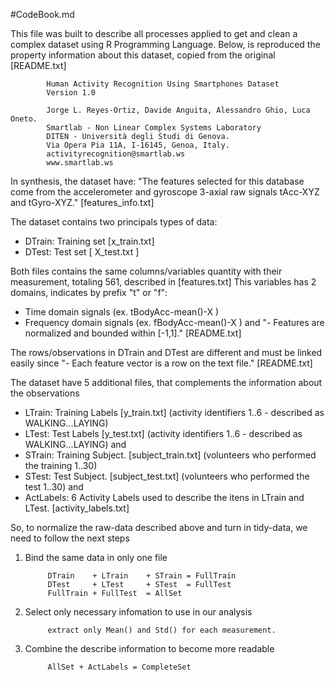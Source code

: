 #CodeBook.md

This file was built to describe all processes applied to get and clean a complex dataset using R Programming Language.
Below, is reproduced the property information about this dataset, copied from the original [README.txt] 

            Human Activity Recognition Using Smartphones Dataset
            Version 1.0
            
            Jorge L. Reyes-Ortiz, Davide Anguita, Alessandro Ghio, Luca Oneto.
            Smartlab - Non Linear Complex Systems Laboratory
            DITEN - Università degli Studi di Genova.
            Via Opera Pia 11A, I-16145, Genoa, Italy.
            activityrecognition@smartlab.ws
            www.smartlab.ws



In synthesis, the dataset have: "The features selected for this database come from the accelerometer and gyroscope 3-axial raw signals tAcc-XYZ and tGyro-XYZ." [features_info.txt]

The dataset contains two principals types of data:

- DTrain: Training set [x_train.txt]
- DTest: Test set [ X_test.txt ]

Both files contains the same columns/variables quantity with their measurement, totaling 561, described in [features.txt]
This variables has 2 domains, indicates by prefix "t" or "f":

- Time domain signals (ex. tBodyAcc-mean()-X )
- Frequency domain signals (ex. fBodyAcc-mean()-X )
and "- Features are normalized and bounded within [-1,1]." [README.txt]

The rows/observations in DTrain and DTest are different and must be linked easily since "- Each feature vector is a row on the text file." [README.txt]

The dataset have 5 additional files, that complements the information about the observations

- LTrain: Training Labels [y_train.txt] (activity identifiers 1..6 - described as WALKING...LAYING)
- LTest: Test Labels [y_test.txt] (activity identifiers 1..6 - described as WALKING...LAYING)
and
- STrain: Training Subject. [subject_train.txt] (volunteers who performed the training 1..30)
- STest:  Test Subject. [subject_test.txt] (volunteers who performed the test 1..30)
and
- ActLabels: 6 Activity Labels used to describe the itens in LTrain and LTest. [activity_labels.txt]

So, to normalize the raw-data described above and turn in tidy-data, we need to follow the next steps

1. Bind the same data in only one file

            DTrain    + LTrain    + STrain = FullTrain
            DTest     + LTest     + STest  = FullTest
            FullTrain + FullTest  = AllSet

2. Select only necessary infomation to use in our analysis

            extract only Mean() and Std() for each measurement. 

3. Combine the describe information to become more readable
            
            AllSet + ActLabels = CompleteSet


